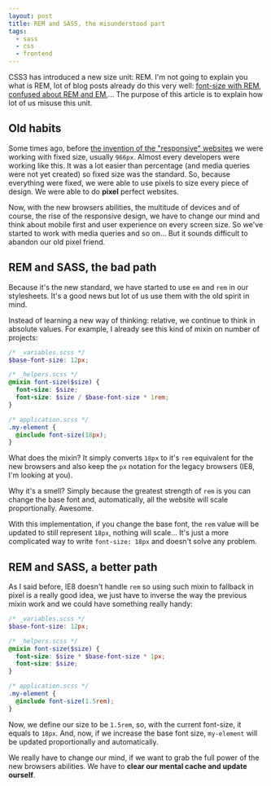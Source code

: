 ```yaml
---
layout: post
title: REM and SASS, the misunderstood part
tags:
  - sass
  - css
  - frontend
---
```

CSS3 has introduced a new size unit: REM. I'm not going to explain you what is REM, lot of blog posts already do this
very well: [font-size with REM](http://snook.ca/archives/html_and_css/font-size-with-rem),
[confused about REM and EM](https://j.eremy.net/confused-about-rem-and-em/),... The purpose of this article is to explain
how lot of us misuse this unit.

## Old habits

Some times ago, before [the invention of the "responsive" websites](http://blog.cleancoder.com/uncle-bob/2014/10/08/GOML1-ResponsiveDesign.html)
we were working with fixed size, usually `966px`. Almost every developers were working like this. It was a lot
easier than percentage (and media queries were not yet created) so fixed size was the standard. So, because everything
were fixed, we were able to use pixels to size every piece of design. We were able to do **pixel** perfect websites.

Now, with the new browsers abilities, the multitude of devices and of course, the rise of the responsive design, we have
to change our mind and think about mobile first and user experience on every screen size. So we've started to work with
media queries and so on... But it sounds difficult to abandon our old pixel friend.

## REM and SASS, the bad path

Because it's the new standard, we have started to use `em` and `rem` in our stylesheets. It's a good news but lot of us
use them with the old spirit in mind.

Instead of learning a new way of thinking: relative, we continue to think in absolute values. For example, I already see
this kind of mixin on number of projects:

```scss
/* _variables.scss */
$base-font-size: 12px;

/* _helpers.scss */
@mixin font-size($size) {
  font-size: $size;
  font-size: $size / $base-font-size * 1rem;
}

/* application.scss */
.my-element {
  @include font-size(18px);
}
```

What does the mixin? It simply converts `18px` to it's `rem` equivalent for the new browsers and also keep the `px`
notation for the legacy browsers (IE8, I'm looking at you).

Why it's a smell? Simply because the greatest strength of `rem` is you can change the base font and, automatically, all
the website will scale proportionally. Awesome.

With this implementation, if you change the base font, the `rem` value will be updated to still represent `18px`,
nothing will scale... It's just a more complicated way to write `font-size: 18px` and doesn't solve any problem.

## REM and SASS, a better path

As I said before, IE8 doesn't handle `rem` so using such mixin to fallback in pixel is a really good idea, we just have
to inverse the way the previous mixin work and we could have something really handy:

```scss
/* _variables.scss */
$base-font-size: 12px;

/* _helpers.scss */
@mixin font-size($size) {
  font-size: $size * $base-font-size * 1px;
  font-size: $size;
}

/* application.scss */
.my-element {
  @include font-size(1.5rem);
}
```

Now, we define our size to be `1.5rem`, so, with the current font-size, it equals to `18px`. And, now, if we increase the
base font size, `my-element` will be updated proportionally and automatically.

We really have to change our mind, if we want to grab the full power of the new browsers abilities.  We have to
**clear our mental cache and update ourself**.
